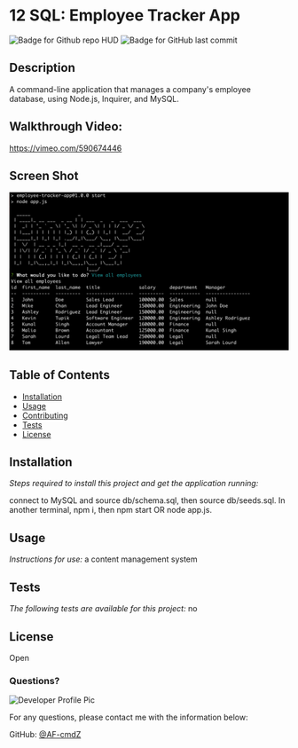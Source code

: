 # 12 SQL: Employee Tracker App

![Badge for Github repo HUD](https://img.shields.io/github/languages/top/AF-cmdZ/employee-tracker-app?style=flat&logo=appveyor) ![Badge for GitHub last commit](https://img.shields.io/github/last-commit/AF-cmdZ/employee-tracker-app?style=flat&logo=appveyor)

## Description
A command-line application that manages a company's employee database, using Node.js, Inquirer, and MySQL.

## Walkthrough Video:
https://vimeo.com/590674446

## Screen Shot
![Screen Shot](./images/screen-shot.png)

## Table of Contents
* [Installation](#installation)
* [Usage](#usage)
* [Contributing](#contributing)
* [Tests](#tests)
* [License](#license)
## Installation

*Steps required to install this project and get the application running:*

connect to MySQL and source db/schema.sql, then source db/seeds.sql. In another terminal, npm i, then npm start OR node app.js.
 ## Usage
*Instructions for use:*
a content management system

## Tests
*The following tests are available for this project:*
no

## License
Open

### Questions?
![Developer Profile Pic](https://avatars.githubusercontent.com/u/80429715?v=4)

For any questions, please contact me with the information below:

GitHub: [@AF-cmdZ](https://api.github.com/users/AF-cmdZ)
